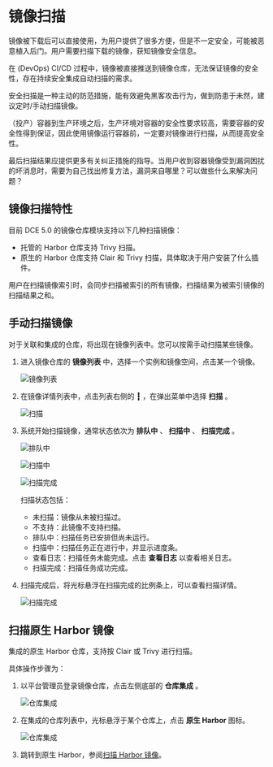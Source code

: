 # 镜像扫描

镜像被下载后可以直接使用，为用户提供了很多方便，但是不一定安全，可能被恶意植入后门。用户需要扫描下载的镜像，获知镜像安全信息。

在 (DevOps) CI/CD 过程中，镜像被直接推送到镜像仓库，无法保证镜像的安全性，存在持续安全集成自动扫描的需求。

安全扫描是一种主动的防范措施，能有效避免黑客攻击行为，做到防患于未然，建议定时/手动扫描镜像。

（投产）容器到生产环境之后，生产环境对容器的安全性要求较高，需要容器的安全性得到保证，因此使用镜像运行容器前，一定要对镜像进行扫描，从而提高安全性。

最后扫描结果应提供更多有关纠正措施的指导。当用户收到容器镜像受到漏洞困扰的坏消息时，需要为自己找出修复方法，漏洞来自哪里？可以做些什么来解决问题？

## 镜像扫描特性

目前 DCE 5.0 的镜像仓库模块支持以下几种扫描镜像：

- 托管的 Harbor 仓库支持 Trivy 扫描。
- 原生的 Harbor 仓库支持 Clair 和 Trivy 扫描，具体取决于用户安装了什么插件。

用户在扫描镜像索引时，会同步扫描被索引的所有镜像，扫描结果为被索引镜像的扫描结果之和。

## 手动扫描镜像

对于关联和集成的仓库，将出现在镜像列表中。您可以按需手动扫描某些镜像。

1. 进入镜像仓库的 __镜像列表__ 中，选择一个实例和镜像空间，点击某一个镜像。

    ![镜像列表](https://docs.daocloud.io/daocloud-docs-images/docs/kangaroo/images/scan01.jpg)

2. 在镜像详情列表中，点击列表右侧的 __┇__ ，在弹出菜单中选择 __扫描__ 。

    ![扫描](https://docs.daocloud.io/daocloud-docs-images/docs/kangaroo/images/scan02.jpg)

3. 系统开始扫描镜像，通常状态依次为 __排队中__ 、 __扫描中__ 、 __扫描完成__ 。

    ![排队中](https://docs.daocloud.io/daocloud-docs-images/docs/kangaroo/images/scan03.jpg)

    ![扫描中](https://docs.daocloud.io/daocloud-docs-images/docs/kangaroo/images/scan04.jpg)

    ![扫描完成](https://docs.daocloud.io/daocloud-docs-images/docs/kangaroo/images/scan05.jpg)

    扫描状态包括：

    - 未扫描：镜像从未被扫描过。
    - 不支持：此镜像不支持扫描。
    - 排队中：扫描任务已安排但尚未运行。
    - 扫描中：扫描任务正在进行中，并显示进度条。
    - 查看日志：扫描任务未能完成。点击 __查看日志__ 以查看相关日志。
    - 扫描完成：扫描任务成功完成。

4. 扫描完成后，将光标悬浮在扫描完成的比例条上，可以查看扫描详情。

    ![扫描完成](https://docs.daocloud.io/daocloud-docs-images/docs/kangaroo/images/scan06.jpg)

## 扫描原生 Harbor 镜像

集成的原生 Harbor 仓库，支持按 Clair 或 Trivy 进行扫描。

具体操作步骤为：

1. 以平台管理员登录镜像仓库，点击左侧底部的 __仓库集成__ 。

    ![仓库集成](https://docs.daocloud.io/daocloud-docs-images/docs/kangaroo/images/harbor01.jpg)

2. 在集成的仓库列表中，光标悬浮于某个仓库上，点击 __原生 Harbor__ 图标。

    ![仓库集成](https://docs.daocloud.io/daocloud-docs-images/docs/kangaroo/images/harbor02.jpg)

3. 跳转到原生 Harbor，参阅[扫描 Harbor 镜像](https://goharbor.io/docs/2.1.0/administration/vulnerability-scanning/scan-individual-artifact/)。
